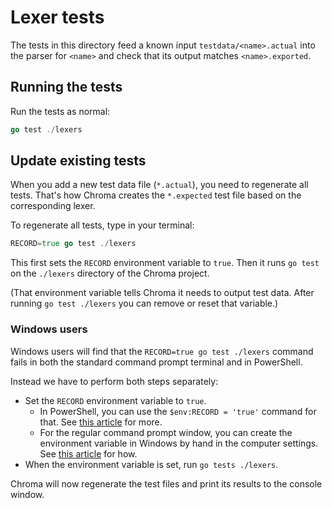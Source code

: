 # Lexer tests

The tests in this directory feed a known input `testdata/<name>.actual` into the parser for `<name>` and check
that its output matches `<name>.exported`.

## Running the tests

Run the tests as normal:
```go
go test ./lexers
```

## Update existing tests
When you add a new test data file (`*.actual`), you need to regenerate all tests. That's how Chroma creates the `*.expected` test file based on the corresponding lexer.

To regenerate all tests, type in your terminal:

```go
RECORD=true go test ./lexers
```

This first sets the `RECORD` environment variable to `true`. Then it runs `go test` on the `./lexers` directory of the Chroma project.

(That environment variable tells Chroma it needs to output test data. After running `go test ./lexers` you can remove or reset that variable.)

### Windows users
Windows users will find that the `RECORD=true go test ./lexers` command fails in both the standard command prompt terminal and in PowerShell.

Instead we have to perform both steps separately:

- Set the `RECORD` environment variable to `true`.
	+ In PowerShell, you can use the `$env:RECORD = 'true'` command for that. See [this article](https://mcpmag.com/articles/2019/03/28/environment-variables-in-powershell.aspx) for more.
	+ For the regular command prompt window, you can create the environment variable in Windows by hand in the computer settings. See [this article](https://www.computerhope.com/issues/ch000549.htm) for how.
- When the environment variable is set, run `go tests ./lexers`.

Chroma will now regenerate the test files and print its results to the console window.
